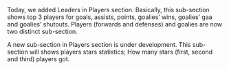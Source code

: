 Today, we added Leaders in Players section. Basically, this sub-section shows top 3 players for goals, assists, points, goalies’ wins, goalies’ gaa and goalies’ shutouts. Players (forwards and defenses) and goalies are now two distinct sub-section.

A new sub-section in Players section is under development. This sub-section will shows players stars statistics; How many stars (first, second and third) players got.
